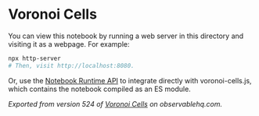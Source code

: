 # Voronoi Cells

You can view this notebook by running a web server in this directory and
visiting it as a webpage. For example:

```sh
npx http-server
# Then, visit http://localhost:8080.
```

Or, use the [Notebook Runtime API](https://github.com/observablehq/notebook-runtime) to
integrate directly with voronoi-cells.js, which contains the notebook compiled as an
ES module.

*Exported from version 524 of [Voronoi Cells](https://observablehq.com/@bensimonds/voronoi-cells) on observablehq.com.*